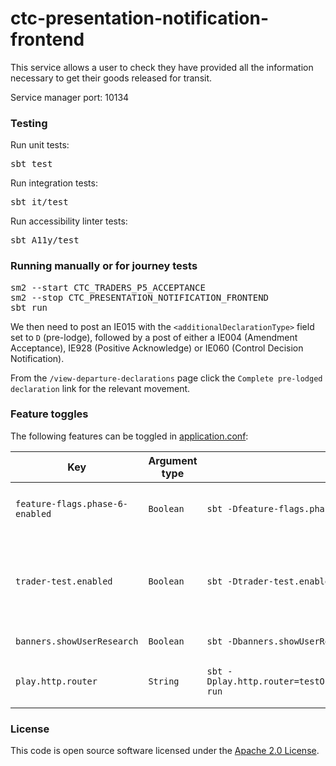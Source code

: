 
# ctc-presentation-notification-frontend

This service allows a user to check they have provided all the information necessary to get their goods released for transit.

Service manager port: 10134

### Testing

Run unit tests:
<pre>sbt test</pre>
Run integration tests:
<pre>sbt it/test</pre>
Run accessibility linter tests:
<pre>sbt A11y/test</pre>

### Running manually or for journey tests

<pre>
sm2 --start CTC_TRADERS_P5_ACCEPTANCE
sm2 --stop CTC_PRESENTATION_NOTIFICATION_FRONTEND
sbt run
</pre>

We then need to post an IE015 with the `<additionalDeclarationType>` field set to `D` (pre-lodge), followed by a post of either a IE004 (Amendment Acceptance), IE928 (Positive Acknowledge) or IE060 (Control Decision Notification).

From the `/view-departure-declarations` page click the `Complete pre-lodged declaration` link for the relevant movement.

### Feature toggles

The following features can be toggled in [application.conf](conf/application.conf):

| Key                             | Argument type | sbt                                                            | Description                                                                                                                                                                                    |
|---------------------------------|---------------|----------------------------------------------------------------|------------------------------------------------------------------------------------------------------------------------------------------------------------------------------------------------|
| `feature-flags.phase-6-enabled` | `Boolean`     | `sbt -Dfeature-flags.phase-6-enabled=true run`                 | If enabled, this will trigger customs-reference-data to retrieve reference data from crdl-cache.                                                                                               |
| `trader-test.enabled`           | `Boolean`     | `sbt -Dtrader-test.enabled=true run`                           | If enabled, this will override the behaviour of the "Is this page not working properly?" and "feedback" links. This is so we can receive feedback in the absence of Deskpro in `externaltest`. |
| `banners.showUserResearch`      | `Boolean`     | `sbt -Dbanners.showUserResearch=true run`                      | Controls whether or not we show the user research banner.                                                                                                                                      |
| `play.http.router`              | `String`      | `sbt -Dplay.http.router=testOnlyDoNotUseInAppConf.Routes run`  | Controls which router is used for the application, either `prod.Routes` or `testOnlyDoNotUseInAppConf.Routes`                                                                                  |


### License

This code is open source software licensed under the [Apache 2.0 License]("http://www.apache.org/licenses/LICENSE-2.0.html").